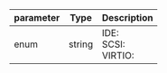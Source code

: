 | parameter | Type | Description |
| ----------- | ----------- |----------- |
| enum  |  string  | IDE: <br/>SCSI: <br/>VIRTIO:    |